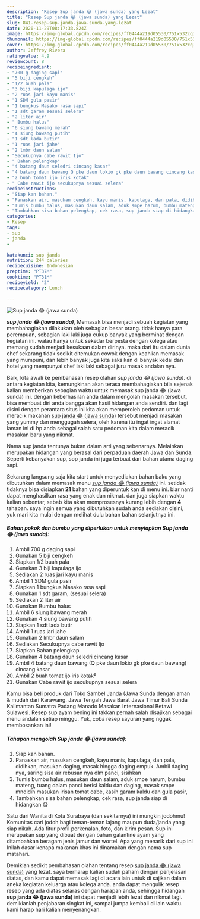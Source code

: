 ```yaml
---
description: "Resep Sup janda 😂 (jawa sunda) yang Lezat"
title: "Resep Sup janda 😂 (jawa sunda) yang Lezat"
slug: 841-resep-sup-janda-jawa-sunda-yang-lezat
date: 2020-11-29T08:17:33.824Z
image: https://img-global.cpcdn.com/recipes/ff0444a219d05530/751x532cq70/sup-janda-😂-jawa-sunda-foto-resep-utama.jpg
thumbnail: https://img-global.cpcdn.com/recipes/ff0444a219d05530/751x532cq70/sup-janda-😂-jawa-sunda-foto-resep-utama.jpg
cover: https://img-global.cpcdn.com/recipes/ff0444a219d05530/751x532cq70/sup-janda-😂-jawa-sunda-foto-resep-utama.jpg
author: Jeffrey Rivera
ratingvalue: 4.9
reviewcount: 8
recipeingredient:
- "700 g daging sapi"
- "5 biji cengkeh"
- "1/2 buah pala"
- "3 biji kapulaga ijo"
- "2 ruas jari kayu manis"
- "1 SDM gula pasir"
- "1 bungkus Masako rasa sapi"
- "1 sdt garam sesuai selera"
- "2 liter air"
- " Bumbu halus"
- "6 siung bawang merah"
- "4 siung bawang putih"
- "1 sdt lada butir"
- "1 ruas jari jahe"
- "2 lmbr daun salam"
- "Secukupnya cabe rawit Ijo"
- " Bahan pelengkap"
- "4 batang daun seledri cincang kasar"
- "4 batang daun bawang Q pke daun lokio gk pke daun bawang cincang kasar"
- "2 buah tomat ijo iris kotak"
- " Cabe rawit ijo secukupnya sesuai selera"
recipeinstructions:
- "Siap kan bahan."
- "Panaskan air, masukan cengkeh, kayu manis, kapulaga, dan pala, didihkan, masukan daging, masak hingga daging empuk. Ambil daging nya, saring sisa air rebusan nya dlm panci, sisihkan"
- "Tumis bumbu halus, masukan daun salam, aduk smpe harum, bumbu mateng, tuang dalam panci berisi kaldu dan daging, masak smpe mndidih masukan irisan tomat cabe, kasih garam kaldu dan gula pasir,"
- "Tambahkan sisa bahan pelengkap, cek rasa, sup janda siap di hidangkan 😋"
categories:
- Resep
tags:
- sup
- janda
- 

katakunci: sup janda  
nutrition: 244 calories
recipecuisine: Indonesian
preptime: "PT37M"
cooktime: "PT31M"
recipeyield: "2"
recipecategory: Lunch

---
```



![Sup janda 😂 (jawa sunda)](https://img-global.cpcdn.com/recipes/ff0444a219d05530/751x532cq70/sup-janda-😂-jawa-sunda-foto-resep-utama.jpg)

<b><i>sup janda 😂 (jawa sunda)</i></b>, Memasak bisa menjadi sebuah kegiatan yang membahagiakan dilakukan oleh sebagian besar orang. tidak hanya para perempuan, sebagian laki laki juga cukup banyak yang berminat dengan kegiatan ini. walau hanya untuk sekedar berpesta dengan kolega atau memang sudah menjadi kesukaan dalam dirinya. maka dari itu dalam dunia chef sekarang tidak sedikit ditemukan cowok dengan keahlian memasak yang mumpuni, dan lebih banyak juga kita saksikan di banyak kedai dan hotel yang mempunyai chef laki laki sebagai juru masak andalan nya.

Baik, kita awali ke pembahasan resep olahan <i>sup janda 😂 (jawa sunda)</i>. di antara kegiatan kita, kemungkinan akan terasa membahagiakan bila sejenak kalian memberikan sebagian waktu untuk memasak sup janda 😂 (jawa sunda) ini. dengan keberhasilan anda dalam mengolah masakan tersebut, bisa membuat diri anda bangga akan hasil hidangan anda sendiri. dan lagi disini dengan perantara situs ini kita akan memperoleh pedoman untuk meracik makanan <u>sup janda 😂 (jawa sunda)</u> tersebut menjadi masakan yang yummy dan menggugah selera, oleh karena itu ingat ingat alamat laman ini di hp anda sebagai salah satu pedoman kita dalam meracik masakan baru yang nikmat.

Nama sup janda tentunya bukan dalam arti yang sebenarnya. Melainkan merupakan hidangan yang berasal dari perpaduan daerah Jawa dan Sunda. Seperti kebanyakan sup, sop janda ini juga terbuat dari bahan utama daging sapi.


Sekarang langsung saja kita start untuk menyediakan bahan baku yang dibutuhkan dalam memasak menu <u><i>sup janda 😂 (jawa sunda)</i></u> ini. setidak tidaknya bisa disiapkan <b>21</b> bahan yang diperuntuk kan di menu ini. biar nanti dapat menghasilkan rasa yang enak dan nikmat. dan juga siapkan waktu kalian sebentar, sebab kita akan memprosesnya kurang lebih dengan <b>4</b> tahapan. saya ingin semua yang dibutuhkan sudah anda sediakan disini, yuk mari kita mulai dengan melihat dulu bahan bahan selanjutnya ini.

<!--inarticleads1-->

##### Bahan pokok dan bumbu yang diperlukan untuk menyiapkan Sup janda 😂 (jawa sunda):

1. Ambil 700 g daging sapi
1. Gunakan 5 biji cengkeh
1. Siapkan 1/2 buah pala
1. Gunakan 3 biji kapulaga ijo
1. Sediakan 2 ruas jari kayu manis
1. Ambil 1 SDM gula pasir
1. Siapkan 1 bungkus Masako rasa sapi
1. Gunakan 1 sdt garam, (sesuai selera)
1. Sediakan 2 liter air
1. Gunakan  Bumbu halus
1. Ambil 6 siung bawang merah
1. Gunakan 4 siung bawang putih
1. Siapkan 1 sdt lada butir
1. Ambil 1 ruas jari jahe
1. Gunakan 2 lmbr daun salam
1. Sediakan Secukupnya cabe rawit Ijo
1. Siapkan  Bahan pelengkap
1. Gunakan 4 batang daun seledri cincang kasar
1. Ambil 4 batang daun bawang (Q pke daun lokio gk pke daun bawang) cincang kasar
1. Ambil 2 buah tomat ijo iris kotak²
1. Gunakan  Cabe rawit ijo secukupnya sesuai selera


Kamu bisa beli produk dari Toko Sambel Janda (Jawa Sunda dengan aman &amp; mudah dari Karawang. Jawa Tengah Jawa Barat Jawa Timur Bali Sunda Kalimantan Sumatra Padang Manado Masakan Internasional Betawi Sulawesi. Resep sup ayam bening ini takkan pernah salah disajikan sebagai menu andalan setiap minggu. Yuk, coba resep sayuran yang nggak membosankan ini! 

<!--inarticleads2-->

##### Tahapan mengolah Sup janda 😂 (jawa sunda):

1. Siap kan bahan.
1. Panaskan air, masukan cengkeh, kayu manis, kapulaga, dan pala, didihkan, masukan daging, masak hingga daging empuk. Ambil daging nya, saring sisa air rebusan nya dlm panci, sisihkan
1. Tumis bumbu halus, masukan daun salam, aduk smpe harum, bumbu mateng, tuang dalam panci berisi kaldu dan daging, masak smpe mndidih masukan irisan tomat cabe, kasih garam kaldu dan gula pasir,
1. Tambahkan sisa bahan pelengkap, cek rasa, sup janda siap di hidangkan 😋


Satu dari Wanita di Kota Surabaya (dan sekitarnya) ini mungkin jodohmu! Komunitas cari jodoh bagi teman-teman lajang maupun duda/janda yang siap nikah. Ada fitur profil perkenalan, foto, dan kirim pesan. Sup ini merupakan sup yang dibuat dengan bahan galantine ayam yang ditambahkan beragam jenis jamur dan wortel. Apa yang menarik dari sup ini Inilah dasar kenapa makanan khas ini dinamakan dengan nama sup matahari. 

Demikian sedikit pembahasan olahan tentang resep <u>sup janda 😂 (jawa sunda)</u> yang lezat. saya berharap kalian sudah paham dengan penjelasan diatas, dan kamu dapat memasak lagi di acara lain untuk di sajikan dalam aneka kegiatan keluarga atau kolega anda. anda dapat mengulik resep resep yang ada diatas selaras dengan harapan anda, sehingga hidangan <b>sup janda 😂 (jawa sunda)</b> ini dapat menjadi lebih lezat dan nikmat lagi. demikianlah penjabaran singkat ini, sampai jumpa kembali di lain waktu. kami harap hari kalian menyenangkan.
